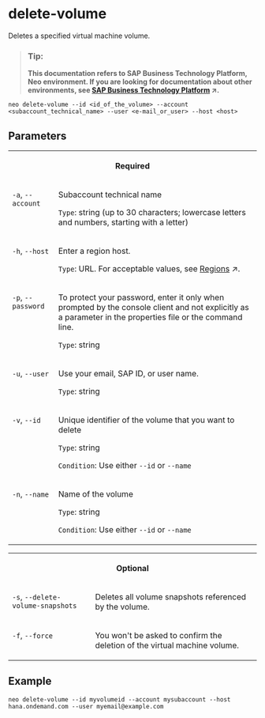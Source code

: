 <!-- loio850e9350422848ce86b3e080dafb7bf3 -->

# delete-volume

Deletes a specified virtual machine volume.



> ### Tip:  
> **This documentation refers to SAP Business Technology Platform, Neo environment. If you are looking for documentation about other environments, see [SAP Business Technology Platform](https://help.sap.com/viewer/65de2977205c403bbc107264b8eccf4b/Cloud/en-US/6a2c1ab5a31b4ed9a2ce17a5329e1dd8.html "SAP Business Technology Platform (SAP BTP) is an integrated offering comprised of four technology portfolios: database and data management, application development and integration, analytics, and intelligent technologies. The platform offers users the ability to turn data into business value, compose end-to-end business processes, and build and extend SAP applications quickly.") :arrow_upper_right:.**



```
neo delete-volume --id <id_of_the_volume> --account <subaccount_technical_name> --user <e-mail_or_user> --host <host>
```



## Parameters




<table>
<tr>
<th valign="top" colspan="2">

Required



</th>
</tr>
<tr>
<td valign="top">

`-a`, `--account`



</td>
<td valign="top">

Subaccount technical name

`Type`: string \(up to 30 characters; lowercase letters and numbers, starting with a letter\)



</td>
</tr>
<tr>
<td valign="top">

`-h`, `--host`



</td>
<td valign="top">

Enter a region host.

`Type`: URL. For acceptable values, see [Regions](https://help.sap.com/viewer/65de2977205c403bbc107264b8eccf4b/Cloud/en-US/350356d1dc314d3199dca15bd2ab9b0e.html "You can deploy applications in different regions. Each region represents a geographical location (for example, Europe, US East) where applications, data, or services are hosted.") :arrow_upper_right:.



</td>
</tr>
<tr>
<td valign="top">

`-p`, `--password`



</td>
<td valign="top">

To protect your password, enter it only when prompted by the console client and not explicitly as a parameter in the properties file or the command line.

`Type`: string



</td>
</tr>
<tr>
<td valign="top">

`-u`, `--user`



</td>
<td valign="top">

Use your email, SAP ID, or user name.

`Type`: string



</td>
</tr>
<tr>
<td valign="top">

`-v`, `--id`



</td>
<td valign="top">

Unique identifier of the volume that you want to delete

`Type`: string

`Condition`: Use either `--id` or `--name`



</td>
</tr>
<tr>
<td valign="top">

 `-n`, `--name` 



</td>
<td valign="top">

Name of the volume

`Type`: string

`Condition`: Use either `--id` or `--name`



</td>
</tr>
</table>


<table>
<tr>
<th valign="top" colspan="2">

Optional



</th>
</tr>
<tr>
<td valign="top">

 `-s`, `--delete-volume-snapshots` 



</td>
<td valign="top">

Deletes all volume snapshots referenced by the volume.



</td>
</tr>
<tr>
<td valign="top">

 `-f`, `--force` 



</td>
<td valign="top">

You won't be asked to confirm the deletion of the virtual machine volume.



</td>
</tr>
</table>



## Example

```
neo delete-volume --id myvolumeid --account mysubaccount --host hana.ondemand.com --user myemail@example.com
```

